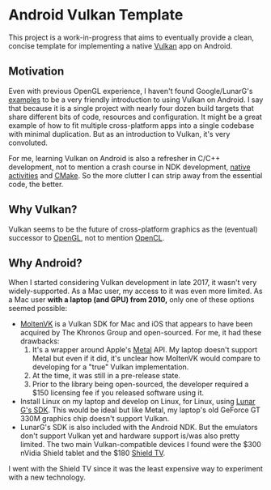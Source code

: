 # Android Vulkan Template

This project is a work-in-progress that aims to eventually provide a clean,
concise template for implementing a native
[Vulkan](https://www.khronos.org/vulkan/) app on Android.

## Motivation

Even with previous OpenGL experience, I haven't found Google/LunarG's
[examples](https://github.com/googlesamples/vulkan-basic-samples) to be a very
friendly introduction to using Vulkan on Android. I say that because it is a
single project with nearly four dozen build targets that share different bits
of code, resources and configuration. It might be a great example of how to fit
multiple cross-platform apps into a single codebase with minimal duplication.
But as an introduction to Vulkan, it's very convoluted.

For me, learning Vulkan on Android is also a refresher in C/C++ development,
not to mention a crash course in NDK development,
[native activities](https://developer.android.com/ndk/guides/concepts.html#naa)
and [CMake](https://cmake.org/). So the more clutter I can strip away from the
essential code, the better.

## Why Vulkan?

Vulkan seems to be the future of cross-platform graphics as the (eventual)
successor to [OpenGL](https://www.khronos.org/opengl/), not to mention
[OpenCL](https://www.khronos.org/opencl/).

## Why Android?

When I started considering Vulkan development in late 2017, it wasn't very
widely-supported. As a Mac user, my access to it was even more limited. As a
Mac user **with a laptop (and GPU) from 2010,** only one of these options
seemed possible:

- [MoltenVK](https://github.com/KhronosGroup/MoltenVK) is a Vulkan SDK for Mac
and iOS that appears to have been acquired by The Khronos Group and
open-sourced. For me, it had these drawbacks:
  1. It's a wrapper around Apple's [Metal](https://developer.apple.com/metal/)
  API. My laptop doesn't support Metal but even if it did, it's unclear how
  MoltenVK would compare to developing for a "true" Vulkan implementation.
  2. At the time, it was still in a pre-release state.
  3. Prior to the library being open-sourced, the developer required a $150
  licensing fee if you released software using it.
- Install Linux on my laptop and develop on Linux, for Linux, using [Lunar G's
SDK](https://www.lunarg.com/vulkan-sdk/). This would be ideal but like Metal,
my laptop's old GeForce GT 330M graphics chip doesn't support Vulkan.
- LunarG's SDK is also included with the Android NDK. But the emulators don't
support Vulkan yet and hardware support is/was also pretty limited. The two
main Vulkan-compatible devices I found were the $300 nVidia Shield tablet and
the $180 [Shield TV](https://www.nvidia.com/en-us/shield/shield-tv/).
 
I went with the Shield TV since it was the least expensive way to experiment with a
new technology.
